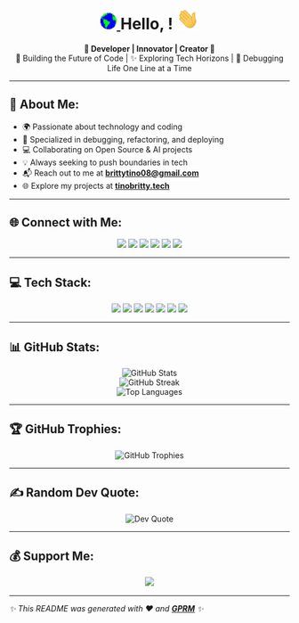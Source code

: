 <h1 align="center">
  <a href="#">
    <img src="GIF/Earth.gif" width="30px" style="max-width:100%;" />
  </a>
  Hello, <Sneaky Developers />!
  <a href="#">
    <img src="GIF/Hi.gif" width="40px" style="max-width:100%;" />
  </a>
</h1>

<p align="center">
  <b>🌟 Developer | Innovator | Creator 🌟</b><br>
  🚀 Building the Future of Code | ✨ Exploring Tech Horizons | 🔧 Debugging Life One Line at a Time
</p>

---

## 💫 About Me:
- 🌍 Passionate about technology and coding
- 🤖 Specialized in debugging, refactoring, and deploying
- 💻 Collaborating on Open Source & AI projects
- 💡 Always seeking to push boundaries in tech
- 📬 Reach out to me at **brittytino08@gmail.com**
- 🌐 Explore my projects at **[tinobritty.tech](https://tinobritty.tech)**

---

## 🌐 Connect with Me:
<p align="center">
  <a href="https://behance.net/brittytino"><img src="https://img.shields.io/badge/Behance-1769ff?logo=behance&logoColor=white" /></a>
  <a href="https://facebook.com/tinobritty"><img src="https://img.shields.io/badge/Facebook-1877F2?logo=facebook&logoColor=white" /></a>
  <a href="https://instagram.com/brittytino"><img src="https://img.shields.io/badge/Instagram-E4405F?logo=instagram&logoColor=white" /></a>
  <a href="https://linkedin.com/in/brittytino"><img src="https://img.shields.io/badge/LinkedIn-0077B5?logo=linkedin&logoColor=white" /></a>
  <a href="https://medium.com/@brittytino"><img src="https://img.shields.io/badge/Medium-12100E?logo=medium&logoColor=white" /></a>
  <a href="https://x.com/tinobritty"><img src="https://img.shields.io/badge/X-black?logo=x&logoColor=white" /></a>
</p>

---

## 💻 Tech Stack:
<p align="center">
  <img src="https://img.shields.io/badge/HTML5-E34F26?style=for-the-badge&logo=html5&logoColor=white" />
  <img src="https://img.shields.io/badge/CSS3-1572B6?style=for-the-badge&logo=css3&logoColor=white" />
  <img src="https://img.shields.io/badge/JavaScript-F7DF1E?style=for-the-badge&logo=javascript&logoColor=black" />
  <img src="https://img.shields.io/badge/React-61DAFB?style=for-the-badge&logo=react&logoColor=black" />
  <img src="https://img.shields.io/badge/Python-3776AB?style=for-the-badge&logo=python&logoColor=white" />
  <img src="https://img.shields.io/badge/Java-ED8B00?style=for-the-badge&logo=openjdk&logoColor=white" />
  <img src="https://img.shields.io/badge/Git-F05032?style=for-the-badge&logo=git&logoColor=white" />
</p>

---

## 📊 GitHub Stats:
<p align="center">
  <img src="https://github-readme-stats.vercel.app/api?username=brittytino&theme=radical&show_icons=true&hide_border=true" alt="GitHub Stats" /><br>
  <img src="https://github-readme-streak-stats.herokuapp.com/?user=brittytino&theme=radical&hide_border=true" alt="GitHub Streak" /><br>
  <img src="https://github-readme-stats.vercel.app/api/top-langs/?username=brittytino&theme=radical&layout=compact&hide_border=true" alt="Top Languages" />
</p>

---

## 🏆 GitHub Trophies:
<p align="center">
  <img src="https://github-profile-trophy.vercel.app/?username=brittytino&theme=radical&margin-w=15&margin-h=15" alt="GitHub Trophies" />
</p>

---

## ✍️ Random Dev Quote:
<p align="center">
  <img src="https://quotes-github-readme.vercel.app/api?type=horizontal&theme=radical" alt="Dev Quote" />
</p>

---

## 💰 Support Me:
<p align="center">
  <a href="https://buymeacoffee.com/brittytino"><img src="https://img.shields.io/badge/Buy_Me_A_Coffee-FFDD00?style=for-the-badge&logo=buymeacoffee&logoColor=black" /></a>
</p>

---

*✨ This README was generated with ❤️ and **[GPRM](https://gprm.itsvg.in)** ✨*
